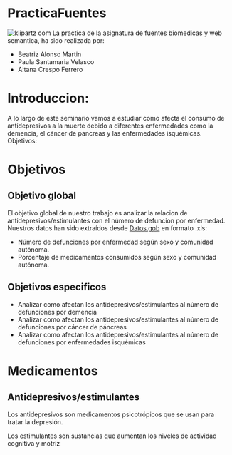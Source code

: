 # PracticaFuentes
![klipartz com](https://github.com/psv1002/PracticaFuentes/assets/126703142/d1bae9cf-ea01-4190-8fca-b7bd42a19e27)
La practica de la asignatura de fuentes biomedicas y web semantica, ha sido realizada por:
- Beatriz Alonso Martin
- Paula Santamaria Velasco
- Aitana Crespo Ferrero
   
# Introduccion:
A lo largo de este seminario vamos a estudiar como afecta el consumo de antidepresivos a la muerte debido a diferentes enfermedades como la demencia, el cáncer de pancreas y las enfermedades isquémicas.
Objetivos:
# Objetivos
## Objetivo global 
El objetivo global de nuestro trabajo es analizar la relacion de antidepresivos/estimulantes con el número de defuncion por enfermedad.
Nuestros datos han sido extraídos desde [Datos.gob](https://datos.gob.es/es/catalogo) en formato .xls:
- Número de defunciones por enfermedad según sexo y comunidad autónoma.
- Porcentaje de medicamentos consumidos según sexo y comunidad autónoma.

## Objetivos especificos
- Analizar como afectan los antidepresivos/estimulantes al número de defunciones por demencia 
- Analizar como afectan los antidepresivos/estimulantes al número de defunciones por cáncer de páncreas
- Analizar como afectan los antidepresivos/estimulantes al número de defunciones por enfermedades isquémicas

# Medicamentos 
## Antidepresivos/estimulantes
Los antidepresivos son medicamentos psicotrópicos que se usan para tratar la depresión.

Los estimulantes son sustancias que aumentan los niveles de actividad cognitiva y motriz
